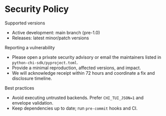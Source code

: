 # Security Policy

Supported versions
- Active development: main branch (pre-1.0)
- Releases: latest minor/patch versions

Reporting a vulnerability
- Please open a private security advisory or email the maintainers listed in `python-chi-sdk/pyproject.toml`.
- Provide a minimal reproduction, affected versions, and impact.
- We will acknowledge receipt within 72 hours and coordinate a fix and disclosure timeline.

Best practices
- Avoid executing untrusted backends. Prefer `CHI_TUI_JSON=1` and envelope validation.
- Keep dependencies up to date; run `pre-commit` hooks and CI.

